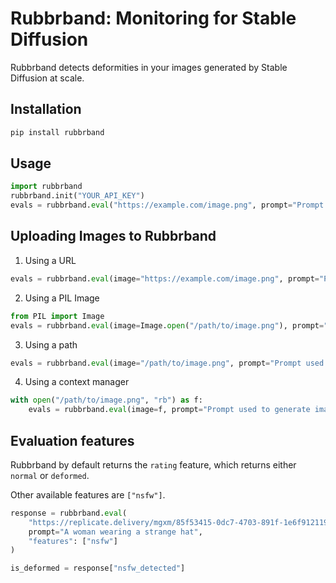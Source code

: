 # Rubbrband: Monitoring for Stable Diffusion

Rubbrband detects deformities in your images generated by Stable Diffusion at scale.

## Installation

```bash
pip install rubbrband
```

## Usage

```python
import rubbrband
rubbrband.init("YOUR_API_KEY")
evals = rubbrband.eval("https://example.com/image.png", prompt="Prompt used to generate image")
```

## Uploading Images to Rubbrband

1. Using a URL

```python
evals = rubbrband.eval(image="https://example.com/image.png", prompt="Prompt used to generate image")
```

2. Using a PIL Image

```python
from PIL import Image
evals = rubbrband.eval(image=Image.open("/path/to/image.png"), prompt="Prompt used to generate image")
```

3. Using a path

```python
evals = rubbrband.eval(image="/path/to/image.png", prompt="Prompt used to generate image")
```

4. Using a context manager

```python
with open("/path/to/image.png", "rb") as f:
    evals = rubbrband.eval(image=f, prompt="Prompt used to generate image")
```

## Evaluation features

Rubbrband by default returns the `rating` feature, which returns either `normal` or `deformed`.

Other available features are `["nsfw"]`.

```python
response = rubbrband.eval(
    "https://replicate.delivery/mgxm/85f53415-0dc7-4703-891f-1e6f912119ad/output.png",
    prompt="A woman wearing a strange hat",
    "features": ["nsfw"]
)

is_deformed = response["nsfw_detected"]
```
